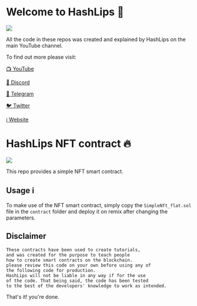 # Welcome to HashLips 👄

![](https://github.com/0xdev4coder/hashlips_nft_contract/blob/main/logo.png)

All the code in these repos was created and explained by HashLips on the main YouTube channel.

To find out more please visit:

[📺 YouTube](https://www.youtube.com/channel/UC1LV4_VQGBJHTJjEWUmy8nA)

[👄 Discord](https://discord.com/invite/qh6MWhMJDN)

[💬 Telegram](https://t.me/dantemaia)

[🐦 Twitter](https://twitter.com/hashlipsnft)

[ℹ️ Website](https://hashlips.online/HashLips)

# HashLips NFT contract 🔥

![](https://github.com/0xdev4coder/hashlips_nft_contract/blob/main/banner.png)

This repo provides a simple NFT smart contract.

## Usage ℹ️

To make use of the NFT smart contract, simply copy the `SimpleNft_flat.sol` file in the `contract` folder and deploy it on remix after changing the parameters.

## Disclaimer

    These contracts have been used to create tutorials,
    and was created for the purpose to teach people
    how to create smart contracts on the blockchain.
    please review this code on your own before using any of
    the following code for production.
    HashLips will not be liable in any way if for the use
    of the code. That being said, the code has been tested
    to the best of the developers' knowledge to work as intended.

That's it! you're done.
